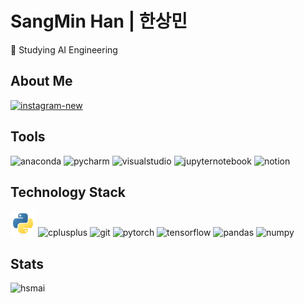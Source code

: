 # SangMin Han | 한상민

:8ball: Studying AI Engineering

## About Me

<a href="https://instagram.com/hsm_inn" target="_blank">
  <img width="48" height="48" src="https://img.icons8.com/fluency/48/instagram-new.png" alt="instagram-new"/> </a>

## Tools

<img src="https://cdn.jsdelivr.net/gh/devicons/devicon@latest/icons/anaconda/anaconda-original.svg" alt="anaconda" width="40" height="40"/> <img src="https://cdn.jsdelivr.net/gh/devicons/devicon/icons/pycharm/pycharm-original.svg" alt="pycharm" width="40" height="40"/> </a> <img src="https://cdn.jsdelivr.net/gh/devicons/devicon@latest/icons/visualstudio/visualstudio-original.svg" alt="visualstudio" width="40" height="40"/> </a> <img src="https://cdn.jsdelivr.net/gh/devicons/devicon@latest/icons/jupyter/jupyter-original.svg" alt="jupyternotebook" width="40" height="40"/> <a/> <img src="https://cdn.jsdelivr.net/gh/devicons/devicon@latest/icons/notion/notion-original.svg" alt="notion" width="40" height="40"/>
      

## Technology Stack

</a> <img src="https://raw.githubusercontent.com/devicons/devicon/master/icons/python/python-original.svg" alt="python" width="40" height="40"/> </a> <img src="https://cdn.jsdelivr.net/gh/devicons/devicon@latest/icons/cplusplus/cplusplus-original.svg" alt="cplusplus" width="40" height="40"/> <a/> <img src="https://cdn.jsdelivr.net/gh/devicons/devicon@latest/icons/git/git-original.svg" alt="git" width="40" height="40"/> <a/> <img src="https://cdn.jsdelivr.net/gh/devicons/devicon@latest/icons/pytorch/pytorch-original.svg" alt="pytorch" width="40" height="40"/> <a/> <img src="https://cdn.jsdelivr.net/gh/devicons/devicon@latest/icons/tensorflow/tensorflow-original.svg" alt="tensorflow" width="40" height="40"/> <a/> <img src="https://cdn.jsdelivr.net/gh/devicons/devicon@latest/icons/pandas/pandas-original.svg" alt="pandas" width="40" height="40"/> <a/> <img src="https://cdn.jsdelivr.net/gh/devicons/devicon@latest/icons/numpy/numpy-original.svg" alt="numpy" width="40" height="40"/>
          
          
          
          
          

## Stats

<p><img src="https://github-readme-stats.vercel.app/api?username=hsmai&theme=material-palenight&hide_border=false&include_all_commits=false&count_private=false" alt="hsmai" /></p>
